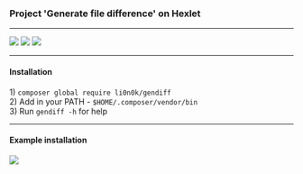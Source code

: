 <!DOCTYPE html>
<html lang="en">
  <head>
  </head>
  
  <body>
  
<h3>
Project 'Generate file difference' on Hexlet 
</h3>
<hr>
<a href="https://codeclimate.com/github/lion0k/project-lvl2-s385/maintainability"><img src="https://api.codeclimate.com/v1/badges/14886bac8794dd18a46d/maintainability" /></a>
<a href="https://codeclimate.com/github/lion0k/project-lvl2-s385/test_coverage"><img src="https://api.codeclimate.com/v1/badges/14886bac8794dd18a46d/test_coverage" /></a>

<a href="https://travis-ci.org/lion0k/project-lvl2-s385">
<img src="https://travis-ci.org/lion0k/project-lvl2-s385.svg?branch=master"></a>

<!--<a href="https://coveralls.io/github/lion0k/project-lvl2-s385?branch=master">
<img src="https://coveralls.io/repos/github/lion0k/project-lvl2-s385/badge.svg?branch=master"></a>

<a href="https://codeclimate.com/github/lion0k/project-lvl2-s385">
<img src="https://codeclimate.com/github/codeclimate/codeclimate/badges/gpa.svg"></a>-->
<hr>

<h4>
Installation
</h4>
<p>
1) <code>composer global require li0n0k/gendiff</code><br>
2) Add in your PATH - <code>$HOME/.composer/vendor/bin</code><br>
3) Run <code>gendiff -h</code> for help<br>
</p>
<hr>
<h4>
Example installation
</h4>
<a href="https://asciinema.org/a/qNQW6mVKZmso2wrAlRmwswG44" target="_blank">
<img src="https://asciinema.org/a/qNQW6mVKZmso2wrAlRmwswG44.svg" /></a>

  </body>
</html>


